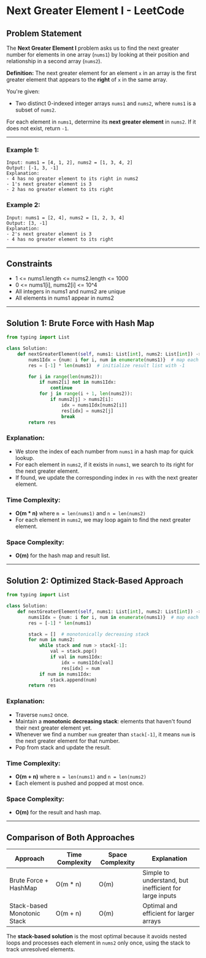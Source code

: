 # Next Greater Element I - LeetCode

## Problem Statement

The **Next Greater Element I** problem asks us to find the next greater number for elements in one array (`nums1`) by looking at their position and relationship in a second array (`nums2`).

**Definition:** The next greater element for an element `x` in an array is the first greater element that appears to the **right** of `x` in the same array.

You're given:

* Two distinct 0-indexed integer arrays `nums1` and `nums2`, where `nums1` is a subset of `nums2`.

For each element in `nums1`, determine its **next greater element** in `nums2`. If it does not exist, return `-1`.

---

### Example 1:

```
Input: nums1 = [4, 1, 2], nums2 = [1, 3, 4, 2]
Output: [-1, 3, -1]
Explanation:
- 4 has no greater element to its right in nums2
- 1's next greater element is 3
- 2 has no greater element to its right
```

### Example 2:

```
Input: nums1 = [2, 4], nums2 = [1, 2, 3, 4]
Output: [3, -1]
Explanation:
- 2's next greater element is 3
- 4 has no greater element to its right
```

---

## Constraints

* 1 <= nums1.length <= nums2.length <= 1000
* 0 <= nums1\[i], nums2\[i] <= 10^4
* All integers in nums1 and nums2 are unique
* All elements in nums1 appear in nums2

---

## Solution 1: Brute Force with Hash Map

```python
from typing import List

class Solution:
    def nextGreaterElement(self, nums1: List[int], nums2: List[int]) -> List[int]:
        nums1Idx = {num: i for i, num in enumerate(nums1)}  # map each number in nums1 to its index
        res = [-1] * len(nums1)  # initialize result list with -1

        for i in range(len(nums2)):
            if nums2[i] not in nums1Idx:
                continue
            for j in range(i + 1, len(nums2)):
                if nums2[j] > nums2[i]:
                    idx = nums1Idx[nums2[i]]
                    res[idx] = nums2[j]
                    break
        return res
```

### Explanation:

* We store the index of each number from `nums1` in a hash map for quick lookup.
* For each element in `nums2`, if it exists in `nums1`, we search to its right for the next greater element.
* If found, we update the corresponding index in `res` with the next greater element.

### Time Complexity:

* **O(m \* n)** where `m = len(nums1)` and `n = len(nums2)`
* For each element in `nums2`, we may loop again to find the next greater element.

### Space Complexity:

* **O(m)** for the hash map and result list.

---

## Solution 2: Optimized Stack-Based Approach

```python
from typing import List

class Solution:
    def nextGreaterElement(self, nums1: List[int], nums2: List[int]) -> List[int]:
        nums1Idx = {num: i for i, num in enumerate(nums1)}  # map each number in nums1 to its index
        res = [-1] * len(nums1)

        stack = []  # monotonically decreasing stack
        for num in nums2:
            while stack and num > stack[-1]:
                val = stack.pop()
                if val in nums1Idx:
                    idx = nums1Idx[val]
                    res[idx] = num
            if num in nums1Idx:
                stack.append(num)
        return res
```

### Explanation:

* Traverse `nums2` once.
* Maintain a **monotonic decreasing stack**: elements that haven't found their next greater element yet.
* Whenever we find a number `num` greater than `stack[-1]`, it means `num` is the next greater element for that number.
* Pop from stack and update the result.

### Time Complexity:

* **O(m + n)** where `m = len(nums1)` and `n = len(nums2)`
* Each element is pushed and popped at most once.

### Space Complexity:

* **O(m)** for the result and hash map.

---

## Comparison of Both Approaches

| Approach                    | Time Complexity | Space Complexity | Explanation                                            |
| --------------------------- | --------------- | ---------------- | ------------------------------------------------------ |
| Brute Force + HashMap       | O(m \* n)       | O(m)             | Simple to understand, but inefficient for large inputs |
| Stack-based Monotonic Stack | O(m + n)        | O(m)             | Optimal and efficient for larger arrays                |

The **stack-based solution** is the most optimal because it avoids nested loops and processes each element in `nums2` only once, using the stack to track unresolved elements.